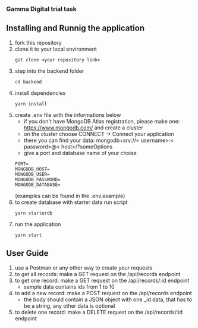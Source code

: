 ### Gamma Digital trial task

## Installing and Runnig the application

1. fork this repository
2. clone it to your local environment
    ```
    git clone <your repository link>
    ```
3. step into the backend folder
    ```
    cd backend
    ```
4. install dependencies
    ```
    yarn install
    ```
5. create .env file with the informations below
    - if you don't have MongoDB Atlas registration, please make one: https://www.mongodb.com/ and create a cluster
    - on the cluster choose CONNECT -> Connect your application
    - there you can find your data: mongodb+srv://< username>:< password>@< host>/?someOptions
    - give a port and database name of your choise
    ```
    PORT=
    MONGODB_HOST=
    MONGODB_USER=
    MONGODB_PASSWORD=
    MONGODB_DATABASE=
    ```
    (examples can be found in the .env.example)
6. to create database with starter data run script
    ```
    yarn starterdb
    ```
7. run the application
    ```
    yarn start
    ```

## User Guide
1. use a Postman or any other way to create your requests
2. to get all records: make a GET request on the /api/records endpoint
3. to get one record: make a GET request on the /api/records/:id endpoint
   - sample data contains ids from 1 to 10
4. to add a new record: make a POST request on the /api/records endpoint
   - the body should contain a JSON object with one _id data, that has to be a string, any other data is optional
5. to delete one record: make a DELETE request on the /api/records/:id endpoint